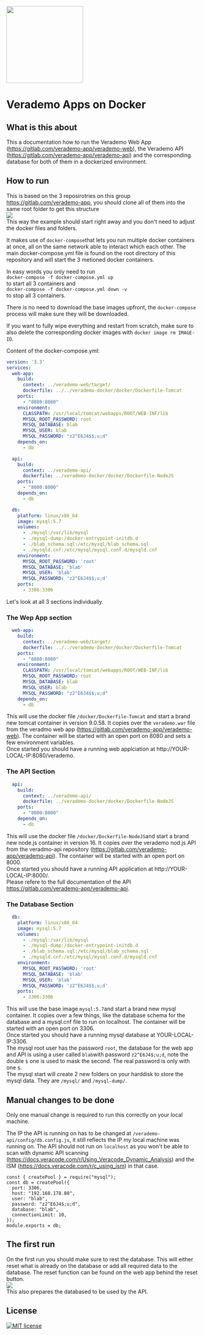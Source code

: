 <img src="https://help.veracode.com/internal/api/webapp/header/logo" width="200" /><br>  
  
# Verademo Apps on Docker  
  
## What is this about  
This a documentation how to run the Verademo Web App (https://gitlab.com/verademo-app/verademo-web), the Verademo API (https://gitlab.com/verademo-app/verademo-api) and the corresponding database for both of them in a dockerized environment.  
  
## How to run  
This is based on the 3 reposirotries on this group https://gitlab.com/verademo-app, you should clone all of them into the same root folder to get this structure  
<img src="https://gitlab.com/verademo-app/verademo-docker/-/raw/main/pictures/file_structure.png" />  
This way the example should start right away and you don't need to adjust the docker files and folders.  
  
It makes use of `docker-compose`that lets you run multiple docker containers at once, all on the same network able to interact which each other. The main docker-compose.yml file is found on the root directory of this repository and will start the 3 metioned docker containers.  
  
In easy words you only need to run  
`docker-compose -f docker-compose.yml up`  
to start all 3 containers and  
`docker-compose -f docker-compose.yml down -v`  
to stop all 3 containers.  
  
There is no need to download the base images upfront, the `docker-compose` process will make sure they will be downloaded.  
  
If you want to fully wipe everything and restart from scratch, make sure to also delete the corresponding docker images with `docker image rm IMAGE-ID`.  
  
Content of the docker-compose.yml:  
```yaml
version: '3.3'
services:
  web-app:
    build:
      context: ../verademo-web/target/
      dockerfile: ../../verademo-docker/docker/Dockerfile-Tomcat
    ports: 
      - "8080:8080"
    environment:
      CLASSPATH: /usr/local/tomcat/webapps/ROOT/WEB-INF/lib
      MYSQL_ROOT_PASSWORD: root
      MYSQL_DATABASE: blab
      MYSQL_USER: blab
      MYSQL_PASSWORD: "z2^E6J4$$;u;d"
    depends_on:
      - db

  api:
    build:
      context: ../verademo-api/
      dockerfile: ../verademo-docker/docker/Dockerfile-NodeJS
    ports: 
      - "8000:8000"
    depends_on:
      - db

  db:
    platform: linux/x86_64
    image: mysql:5.7
    volumes:
      - ./mysql:/var/lib/mysql
      - ./mysql-dump:/docker-entrypoint-initdb.d
      - ./blab_schema.sql:/etc/mysql/blab_schema.sql
      - ./mysqld.cnf:/etc/mysql/mysql.conf.d/mysqld.cnf
    environment:
      MYSQL_ROOT_PASSWORD: 'root'
      MYSQL_DATABASE: 'blab'
      MYSQL_USER: 'blab'
      MYSQL_PASSWORD: 'z2^E6J4$$;u;d'
    ports:
      - 3306:3306
```  
  
Let's look at all 3 sections individually.  
  
### The Wep App section  
```yml
  web-app:
    build:
      context: ../verademo-web/target/
      dockerfile: ../../verademo-docker/docker/Dockerfile-Tomcat
    ports: 
      - "8080:8080"
    environment:
      CLASSPATH: /usr/local/tomcat/webapps/ROOT/WEB-INF/lib
      MYSQL_ROOT_PASSWORD: root
      MYSQL_DATABASE: blab
      MYSQL_USER: blab
      MYSQL_PASSWORD: "z2^E6J4$$;u;d"
    depends_on:
      - db
```
This will use the docker file `/docker/Dockerfile-Tomcat` and start a brand new tomcat container in version 9.0.58. It copies over the `verademo.war` file from the veradmo web app (https://gitlab.com/verademo-app/verademo-web). The container will be started with an open port on 8080 and sets a few environment variables.  
Once started you should have a running web applciation at http://YOUR-LOCAL-IP:8080/verademo.  
  
### The API Section  
```yml
  api:
    build:
      context: ../verademo-api/
      dockerfile: ../verademo-docker/docker/Dockerfile-NodeJS
    ports: 
      - "8000:8000"
    depends_on:
      - db
```
This will use the docker file `/docker/Dockerfile-NodeJS`and start a brand new node.js container in version 16. It copies over the verademo nod.js API from the veradmo-api repository (https://gitlab.com/verademo-app/verademo-api). The container will be started with an open port on 8000.  
Once started you should have a running API application at http://YOUR-LOCAL-IP:8000/.  
Please refere to the full documentation of the API https://gitlab.com/verademo-app/verademo-api.  
  
### The Database Section  
```yml
  db:
    platform: linux/x86_64
    image: mysql:5.7
    volumes:
      - ./mysql:/var/lib/mysql
      - ./mysql-dump:/docker-entrypoint-initdb.d
      - ./blab_schema.sql:/etc/mysql/blab_schema.sql
      - ./mysqld.cnf:/etc/mysql/mysql.conf.d/mysqld.cnf
    environment:
      MYSQL_ROOT_PASSWORD: 'root'
      MYSQL_DATABASE: 'blab'
      MYSQL_USER: 'blab'
      MYSQL_PASSWORD: 'z2^E6J4$$;u;d'
    ports:
      - 3306:3306
```
This will use the base image `mysql:5.7`and start a brand new mysql container. It copies over a few things, like the database schema for the database and a mysql.cnf file to run on localhost. The container will be started with an open port on 3306.  
Once started you should have a running mysql database at YOUR-LOCAL-IP:3306.  
The mysql root user has the password `root`, the database for the web app and API is using a user called `blab`with password `z2^E6J4$;u;d`, note the double `$` one is used to mask the second. The real password is only with one `$`.  
The mysql start will create 2 new folders on your harddisk to store the mysql data. They are `/mysql/` and `/mysql-dump/`.
  
## Manual changes to be done  
Only one manual change is required to run this correctly on your local machine.  
  
The IP the API is running on has to be changed at `/verademo-api/config/db.config.js`, it still reflects the IP my local machine was running on. The API should not run on `localhost` as you won't be able to scan with dynamic API scanning (https://docs.veracode.com/r/Using_Veracode_Dynamic_Analysis) and the ISM (https://docs.veracode.com/r/c_using_ism) in that case.  
```  
const { createPool } = require("mysql");
const db = createPool({
  port: 3306,
  host: "192.168.178.80",
  user: "blab",
  password: "z2^E6J4$;u;d",
  database: "blab",
  connectionLimit: 10,
});
module.exports = db;
```  
  
## The first run  
On the first run you should make sure to rest the database. This will either reset what is already on the database or add all required data to the database. The reset function can be found on the web app behind the reset button.  
<img src="https://gitlab.com/verademo-app/verademo-docker/-/raw/main/pictures/db_reset.png" />   
This also prepares the databased to be used by the API.  

## License  
[![MIT license](https://img.shields.io/badge/License-MIT-blue.svg)](license)  